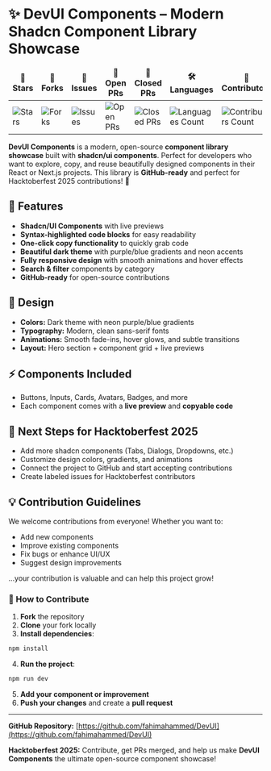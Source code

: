 # ✨ DevUI Components – Modern Shadcn Component Library Showcase

<table align="center">
    <thead align="center">
        <tr>
            <td><b>🌟 Stars</b></td>
            <td><b>🍴 Forks</b></td>
            <td><b>🐛 Issues</b></td>
            <td><b>🔔 Open PRs</b></td>
            <td><b>🔕 Closed PRs</b></td>
            <td><b>🛠️ Languages</b></td>
            <td><b>👥 Contributors</b></td>
        </tr>
     </thead>
    <tbody>
         <tr>
            <td><img alt="Stars" src="https://img.shields.io/github/stars/fahimahammed/DevUI?style=flat&logo=github"/></td>
            <td><img alt="Forks" src="https://img.shields.io/github/forks/fahimahammed/DevUI?style=flat&logo=github"/></td>
            <td><img alt="Issues" src="https://img.shields.io/github/issues/fahimahammed/DevUI?style=flat&logo=github"/></td>
            <td><img alt="Open PRs" src="https://img.shields.io/github/issues-pr/fahimahammed/DevUI?style=flat&logo=github"/></td>
            <td><img alt="Closed PRs" src="https://img.shields.io/github/issues-pr-closed/fahimahammed/DevUI?style=flat&color=critical&logo=github"/></td>
            <td><img alt="Languages Count" src="https://img.shields.io/github/languages/count/fahimahammed/DevUI?style=flat&color=green&logo=github"></td>
            <td><img alt="Contributors Count" src="https://img.shields.io/github/contributors/fahimahammed/DevUI?style=flat&color=blue&logo=github"/></td>
        </tr>
    </tbody>
</table>

**DevUI Components** is a modern, open-source **component library showcase** built with **shadcn/ui components**. Perfect for developers who want to explore, copy, and reuse beautifully designed components in their React or Next.js projects. This library is **GitHub-ready** and perfect for Hacktoberfest 2025 contributions! 🚀

## 🌟 Features

* **Shadcn/UI Components** with live previews
* **Syntax-highlighted code blocks** for easy readability
* **One-click copy functionality** to quickly grab code
* **Beautiful dark theme** with purple/blue gradients and neon accents
* **Fully responsive design** with smooth animations and hover effects
* **Search & filter** components by category
* **GitHub-ready** for open-source contributions

## 🎨 Design

* **Colors:** Dark theme with neon purple/blue gradients
* **Typography:** Modern, clean sans-serif fonts
* **Animations:** Smooth fade-ins, hover glows, and subtle transitions
* **Layout:** Hero section + component grid + live previews

## ⚡ Components Included

* Buttons, Inputs, Cards, Avatars, Badges, and more
* Each component comes with a **live preview** and **copyable code**

## 📌 Next Steps for Hacktoberfest 2025

* Add more shadcn components (Tabs, Dialogs, Dropdowns, etc.)
* Customize design colors, gradients, and animations
* Connect the project to GitHub and start accepting contributions
* Create labeled issues for Hacktoberfest contributors

## 💡 Contribution Guidelines

We welcome contributions from everyone! Whether you want to:

* Add new components
* Improve existing components
* Fix bugs or enhance UI/UX
* Suggest design improvements

…your contribution is valuable and can help this project grow!

### 🚀 How to Contribute

1. **Fork** the repository
2. **Clone** your fork locally
3. **Install dependencies**:

```bash
npm install
```

4. **Run the project**:

```bash
npm run dev
```

5. **Add your component or improvement**
6. **Push your changes** and create a **pull request**

---

**GitHub Repository:** [https://github.com/fahimahammed/DevUI](https://github.com/fahimahammed/DevUI)

**Hacktoberfest 2025:** Contribute, get PRs merged, and help us make **DevUI Components** the ultimate open-source component showcase!

